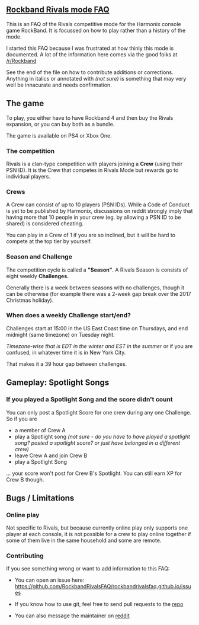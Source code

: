 ## [Rockband Rivals mode FAQ](https://rockbandrivalsfaq.github.io)

This is an FAQ of the Rivals competitive mode for the Harmonix console game RockBand. It is focussed on how to play rather than a history of the mode. 

I started this FAQ because I was frustrated at how thinly this mode is documented. A lot of the information here comes via the good folks at [/r/Rockband]( https://www.reddit.com/r/Rockband/)

See the end of the file on how to contribute additions or corrections. Anything in italics or annotated with _(not sure)_ is something that may very well be innacurate and needs confirmation.

## The game

To play, you either have to have Rockband 4 and then buy the Rivals expansion, or you can buy both as a bundle.  

The game is available on PS4 or Xbox One. 

### The competition

Rivals is a clan-type competition with players joining a **Crew** (using their PSN ID). It is the Crew that competes in Rivals Mode but rewards go to individual players. 

### Crews

A Crew can consist of up to 10 players (PSN IDs). While a Code of Conduct is yet to be published by Harmonix, discussions on reddit strongly imply that having more that 10 people in your crew (eg. by allowing a PSN ID to be shared) is considered cheating. 

You can play in a Crew of 1 if you are so inclined, but it will be hard to compete at the top tier by yourself. 

### Season and Challenge

The competition cycle is called a **"Season"**. A Rivals Season is consists of eight weekly **Challenges.**

Generally there is a week between seasons with no challenges, though it can be otherwise (for example there was a 2-week gap break over the 2017 Christmas holiday). 

### When does a weekly Challenge start/end?

Challenges start at 15:00 in the US East Coast time on Thursdays, and end midnight (same timezone) on Tuesday night.

_Timezone-wise that is EDT in the winter and EST in the summer_ or if you are confused, in whatever time it is in New York City.

That makes it a 39 hour gap between challenges. 

## Gameplay: Spotlight Songs

### If you played a Spotlight Song and the score didn't count

You can only post a Spotlight Score for one crew during any one Challenge. So if you are 

- a member of Crew A
- play a Spotlight song _(not sure - do you have to have played a spotlight song? posted a spotlight score? or just have belonged in a different crew)_
- leave Crew A and join Crew B
- play a Spotlight Song

... your score won't post for Crew B's Spotlight. You can still earn XP for Crew B though. 

## Bugs / Limitations

### Online play

Not specific to Rivals, but because currently online play only supports one player at each console, it is not possible for a crew to play online together if some of them live in the same household and some are remote. 

### Contributing

If you see something wrong or want to add information to this FAQ:

- You can open an issue here: https://github.com/RockbandRivalsFAQ/rockbandrivalsfaq.github.io/issues

- If you know how to use git, feel free to send pull requests to the [repo](https://github.com/RockbandRivalsFAQ/rockbandrivalsfaq.github.io)

- You can also message the maintainer on [reddit](https://www.reddit.com/user/_Aglaia_/)

